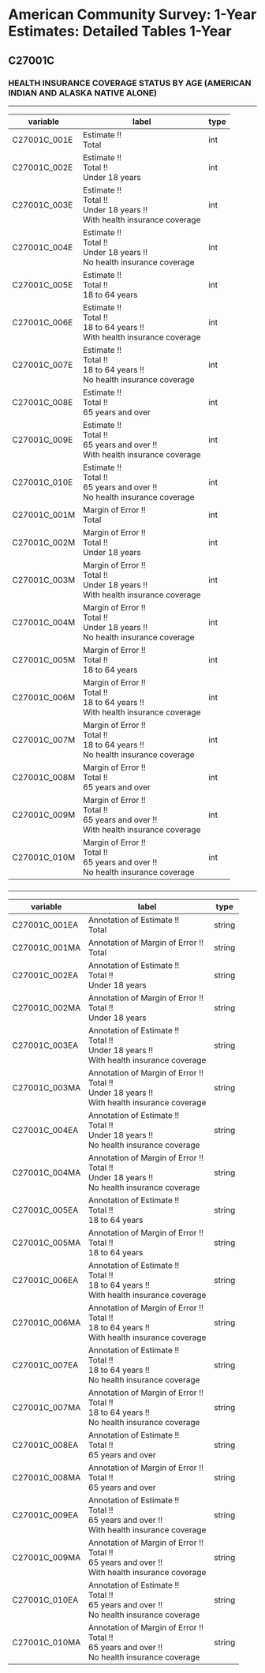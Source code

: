 # American Community Survey: 1-Year Estimates: Detailed Tables 1-Year

## C27001C

### HEALTH INSURANCE COVERAGE STATUS BY AGE (AMERICAN INDIAN AND ALASKA NATIVE ALONE)

___

| variable | label | type |
| ----- | ----- | ----- |
| C27001C_001E | Estimate !!<br>Total | int |
| C27001C_002E | Estimate !!<br>Total !!<br>Under 18 years | int |
| C27001C_003E | Estimate !!<br>Total !!<br>Under 18 years !!<br>With health insurance coverage | int |
| C27001C_004E | Estimate !!<br>Total !!<br>Under 18 years !!<br>No health insurance coverage | int |
| C27001C_005E | Estimate !!<br>Total !!<br>18 to 64 years | int |
| C27001C_006E | Estimate !!<br>Total !!<br>18 to 64 years !!<br>With health insurance coverage | int |
| C27001C_007E | Estimate !!<br>Total !!<br>18 to 64 years !!<br>No health insurance coverage | int |
| C27001C_008E | Estimate !!<br>Total !!<br>65 years and over | int |
| C27001C_009E | Estimate !!<br>Total !!<br>65 years and over !!<br>With health insurance coverage | int |
| C27001C_010E | Estimate !!<br>Total !!<br>65 years and over !!<br>No health insurance coverage | int |
| C27001C_001M | Margin of Error !!<br>Total | int |
| C27001C_002M | Margin of Error !!<br>Total !!<br>Under 18 years | int |
| C27001C_003M | Margin of Error !!<br>Total !!<br>Under 18 years !!<br>With health insurance coverage | int |
| C27001C_004M | Margin of Error !!<br>Total !!<br>Under 18 years !!<br>No health insurance coverage | int |
| C27001C_005M | Margin of Error !!<br>Total !!<br>18 to 64 years | int |
| C27001C_006M | Margin of Error !!<br>Total !!<br>18 to 64 years !!<br>With health insurance coverage | int |
| C27001C_007M | Margin of Error !!<br>Total !!<br>18 to 64 years !!<br>No health insurance coverage | int |
| C27001C_008M | Margin of Error !!<br>Total !!<br>65 years and over | int |
| C27001C_009M | Margin of Error !!<br>Total !!<br>65 years and over !!<br>With health insurance coverage | int |
| C27001C_010M | Margin of Error !!<br>Total !!<br>65 years and over !!<br>No health insurance coverage | int |
### 

___

| variable | label | type |
| ----- | ----- | ----- |
| C27001C_001EA | Annotation of Estimate !!<br>Total | string |
| C27001C_001MA | Annotation of Margin of Error !!<br>Total | string |
| C27001C_002EA | Annotation of Estimate !!<br>Total !!<br>Under 18 years | string |
| C27001C_002MA | Annotation of Margin of Error !!<br>Total !!<br>Under 18 years | string |
| C27001C_003EA | Annotation of Estimate !!<br>Total !!<br>Under 18 years !!<br>With health insurance coverage | string |
| C27001C_003MA | Annotation of Margin of Error !!<br>Total !!<br>Under 18 years !!<br>With health insurance coverage | string |
| C27001C_004EA | Annotation of Estimate !!<br>Total !!<br>Under 18 years !!<br>No health insurance coverage | string |
| C27001C_004MA | Annotation of Margin of Error !!<br>Total !!<br>Under 18 years !!<br>No health insurance coverage | string |
| C27001C_005EA | Annotation of Estimate !!<br>Total !!<br>18 to 64 years | string |
| C27001C_005MA | Annotation of Margin of Error !!<br>Total !!<br>18 to 64 years | string |
| C27001C_006EA | Annotation of Estimate !!<br>Total !!<br>18 to 64 years !!<br>With health insurance coverage | string |
| C27001C_006MA | Annotation of Margin of Error !!<br>Total !!<br>18 to 64 years !!<br>With health insurance coverage | string |
| C27001C_007EA | Annotation of Estimate !!<br>Total !!<br>18 to 64 years !!<br>No health insurance coverage | string |
| C27001C_007MA | Annotation of Margin of Error !!<br>Total !!<br>18 to 64 years !!<br>No health insurance coverage | string |
| C27001C_008EA | Annotation of Estimate !!<br>Total !!<br>65 years and over | string |
| C27001C_008MA | Annotation of Margin of Error !!<br>Total !!<br>65 years and over | string |
| C27001C_009EA | Annotation of Estimate !!<br>Total !!<br>65 years and over !!<br>With health insurance coverage | string |
| C27001C_009MA | Annotation of Margin of Error !!<br>Total !!<br>65 years and over !!<br>With health insurance coverage | string |
| C27001C_010EA | Annotation of Estimate !!<br>Total !!<br>65 years and over !!<br>No health insurance coverage | string |
| C27001C_010MA | Annotation of Margin of Error !!<br>Total !!<br>65 years and over !!<br>No health insurance coverage | string |

